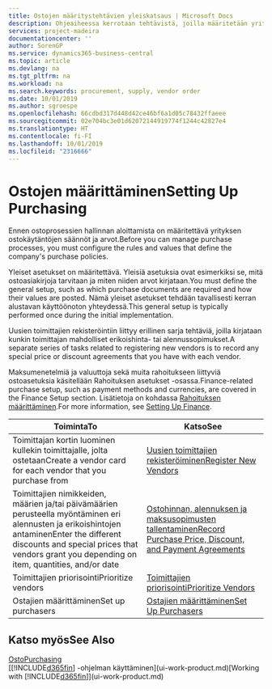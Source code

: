 ```yaml
---
title: Ostojen määritystehtävien yleiskatsaus | Microsoft Docs
description: Ohjeaiheessa kerrotaan tehtävistä, joilla määritetään yrityksen hallintakäytäntöjä, ja määritetään ostoprosessit.
services: project-madeira
documentationcenter: ''
author: SorenGP
ms.service: dynamics365-business-central
ms.topic: article
ms.devlang: na
ms.tgt_pltfrm: na
ms.workload: na
ms.search.keywords: procurement, supply, vendor order
ms.date: 10/01/2019
ms.author: sgroespe
ms.openlocfilehash: 66cdbd317d448d42ce46bf6a1d05c78432ffaeee
ms.sourcegitcommit: 02e704bc3e01d62072144919774f1244c42827e4
ms.translationtype: HT
ms.contentlocale: fi-FI
ms.lasthandoff: 10/01/2019
ms.locfileid: "2316666"
---
```

# <a name="setting-up-purchasing"></a><span data-ttu-id="d3f05-103">Ostojen määrittäminen</span><span class="sxs-lookup"><span data-stu-id="d3f05-103">Setting Up Purchasing</span></span>
<span data-ttu-id="d3f05-104">Ennen ostoprosessien hallinnan aloittamista on määritettävä yrityksen ostokäytäntöjen säännöt ja arvot.</span><span class="sxs-lookup"><span data-stu-id="d3f05-104">Before you can manage purchase processes, you must configure the rules and values that define the company's purchase policies.</span></span>

<span data-ttu-id="d3f05-105">Yleiset asetukset on määritettävä. Yleisiä asetuksia ovat esimerkiksi se, mitä ostoasiakirjoja tarvitaan ja miten niiden arvot kirjataan.</span><span class="sxs-lookup"><span data-stu-id="d3f05-105">You must define the general setup, such as which purchase documents are required and how their values are posted.</span></span> <span data-ttu-id="d3f05-106">Nämä yleiset asetukset tehdään tavallisesti kerran alustavan käyttöönoton yhteydessä.</span><span class="sxs-lookup"><span data-stu-id="d3f05-106">This general setup is typically performed once during the initial implementation.</span></span>

<span data-ttu-id="d3f05-107">Uusien toimittajien rekisteröintiin liittyy erillinen sarja tehtäviä, joilla kirjataan kunkin toimittajan mahdolliset erikoishinta- tai alennussopimukset.</span><span class="sxs-lookup"><span data-stu-id="d3f05-107">A separate series of tasks related to registering new vendors is to record any special price or discount agreements that you have with each vendor.</span></span>

<span data-ttu-id="d3f05-108">Maksumenetelmiä ja valuuttoja sekä muita rahoitukseen liittyviä ostoasetuksia käsitellään Rahoituksen asetukset -osassa.</span><span class="sxs-lookup"><span data-stu-id="d3f05-108">Finance-related purchase setup, such as payment methods and currencies, are covered in the Finance Setup section.</span></span> <span data-ttu-id="d3f05-109">Lisätietoja on kohdassa [Rahoituksen määrittäminen](finance-setup-finance.md).</span><span class="sxs-lookup"><span data-stu-id="d3f05-109">For more information, see [Setting Up Finance](finance-setup-finance.md).</span></span>

| <span data-ttu-id="d3f05-110">Toiminta</span><span class="sxs-lookup"><span data-stu-id="d3f05-110">To</span></span> | <span data-ttu-id="d3f05-111">Katso</span><span class="sxs-lookup"><span data-stu-id="d3f05-111">See</span></span> |
| --- | --- |
| <span data-ttu-id="d3f05-112">Toimittajan kortin luominen kullekin toimittajalle, jolta ostetaan</span><span class="sxs-lookup"><span data-stu-id="d3f05-112">Create a vendor card for each vendor that you purchase from</span></span>|[<span data-ttu-id="d3f05-113">Uusien toimittajien rekisteröiminen</span><span class="sxs-lookup"><span data-stu-id="d3f05-113">Register New Vendors</span></span>](purchasing-how-register-new-vendors.md) |
| <span data-ttu-id="d3f05-114">Toimittajien nimikkeiden, määrien ja/tai päivämäärien perusteella myöntäminen eri alennusten ja erikoishintojen antaminen</span><span class="sxs-lookup"><span data-stu-id="d3f05-114">Enter the different discounts and special prices that vendors grant you depending on item, quantities, and/or date</span></span> |[<span data-ttu-id="d3f05-115">Ostohinnan, alennuksen ja maksusopimusten tallentaminen</span><span class="sxs-lookup"><span data-stu-id="d3f05-115">Record Purchase Price, Discount, and Payment Agreements</span></span>](purchasing-how-record-purchase-price-discount-payment-agreements.md) |
| <span data-ttu-id="d3f05-116">Toimittajien priorisointi</span><span class="sxs-lookup"><span data-stu-id="d3f05-116">Prioritize vendors</span></span> |[<span data-ttu-id="d3f05-117">Toimittajien priorisointi</span><span class="sxs-lookup"><span data-stu-id="d3f05-117">Prioritize Vendors</span></span>](purchasing-how-prioritize-vendors.md) |
| <span data-ttu-id="d3f05-118">Ostajien määrittäminen</span><span class="sxs-lookup"><span data-stu-id="d3f05-118">Set up purchasers</span></span> |[<span data-ttu-id="d3f05-119">Ostajien määrittäminen</span><span class="sxs-lookup"><span data-stu-id="d3f05-119">Set Up Purchasers</span></span>](purchasing-how-setup-purchasers.md) |

## <a name="see-also"></a><span data-ttu-id="d3f05-120">Katso myös</span><span class="sxs-lookup"><span data-stu-id="d3f05-120">See Also</span></span>
[<span data-ttu-id="d3f05-121">Osto</span><span class="sxs-lookup"><span data-stu-id="d3f05-121">Purchasing</span></span>](purchasing-manage-purchasing.md)  
<span data-ttu-id="d3f05-122">[[!INCLUDE[d365fin](includes/d365fin_md.md)] -ohjelman käyttäminen](ui-work-product.md)</span><span class="sxs-lookup"><span data-stu-id="d3f05-122">[Working with [!INCLUDE[d365fin](includes/d365fin_md.md)]](ui-work-product.md)</span></span>
